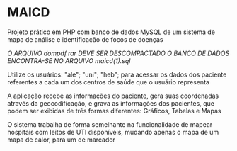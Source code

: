 # MAICD
Projeto prático em PHP com banco de dados MySQL de um sistema de mapa de análise e identificação de focos de doenças

*O ARQUIVO dompdf.rar DEVE SER DESCOMPACTADO*
*O BANCO DE DADOS ENCONTRA-SE NO ARQUIVO maicd(1).sql*

Utilize os usuários: "ale"; "uni"; "heb"; para acessar os dados dos paciente referentes a cada um dos centros de saúde que o usuário representa

A aplicação recebe as informações do paciente, gera suas coordenadas através da geocodificação, e grava as informações dos pacientes, que podem ser exibidas de três formas diferentes: Gráficos, Tabelas e Mapas

O sistema trabalha de forma semelhante na funcionalidade de mapear hospitais com leitos de UTI disponíveis, mudando apenas o mapa de um mapa de calor, para um de marcador
